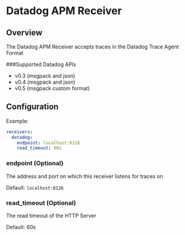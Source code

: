 # Datadog APM Receiver

## Overview
The Datadog APM Receiver accepts traces in the Datadog Trace Agent Format

###Supported Datadog APIs
- v0.3 (msgpack and json)
- v0.4 (msgpack and json)
- v0.5 (msgpack custom format)
## Configuration

Example:

```yaml
receivers:
  datadog:
    endpoint: localhost:8126
    read_timeout: 60s
```

### endpoint (Optional)
The address and port on which this receiver listens for traces on

Default: `localhost:8126`

### read_timeout (Optional)
The read timeout of the HTTP Server

Default: 60s
